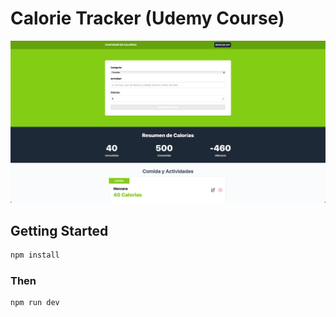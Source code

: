 # Calorie Tracker (Udemy Course)

![app img](./Calorie-tracker.webp)

## Getting Started

```bash
npm install
```

### Then

```bash
npm run dev
```
